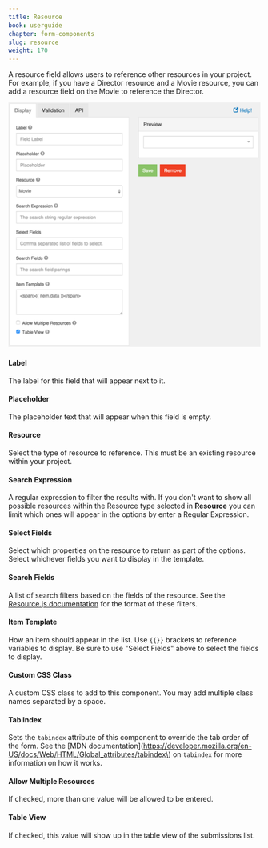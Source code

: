 ```yaml
---
title: Resource
book: userguide
chapter: form-components
slug: resource
weight: 170
---
```

A resource field allows users to reference other resources in your project. For example, if you have a Director resource and a Movie resource, you can add a resource field on the Movie to reference the Director.

![](/assets/img/resource-display.png)

#### Label

The label for this field that will appear next to it.

#### Placeholder

The placeholder text that will appear when this field is empty.

#### Resource

Select the type of resource to reference. This must be an existing resource within your project.

#### Search Expression

A regular expression to filter the results with. If you don't want to show all possible resources within the Resource type selected in **Resource** you can limit which ones will appear in the options by enter a Regular Expression.

#### Select Fields

Select which properties on the resource to return as part of the options. Select whichever fields you want to display in the template.

#### Search Fields

A list of search filters based on the fields of the resource. See the [Resource.js documentation](https://github.com/travist/resourcejs#filtering-the-results) for the format of these filters.

#### Item Template

How an item should appear in the list. Use `{{}}` brackets to reference variables to display. Be sure to use "Select Fields" above to select the fields to display.

#### Custom CSS Class

A custom CSS class to add to this component. You may add multiple class names separated by a space.

#### Tab Index

Sets the `tabindex` attribute of this component to override the tab order of the form. See the [MDN documentation](https://developer.mozilla.org/en-US/docs/Web/HTML/Global_attributes/tabindex\) on `tabindex` for more information on how it works.

#### Allow Multiple Resources

If checked, more than one value will be allowed to be entered.

#### Table View

If checked, this value will show up in the table view of the submissions list.


